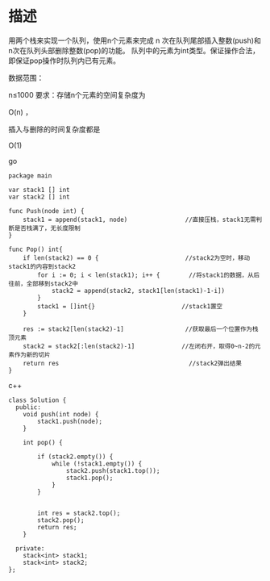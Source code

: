 # 描述
用两个栈来实现一个队列，使用n个元素来完成 n 次在队列尾部插入整数(push)和n次在队列头部删除整数(pop)的功能。 队列中的元素为int类型。保证操作合法，即保证pop操作时队列内已有元素。

数据范围： 

n≤1000
要求：存储n个元素的空间复杂度为 

O(n) ，

插入与删除的时间复杂度都是 

O(1)

go
```
package main
 
var stack1 [] int
var stack2 [] int
 
func Push(node int) {
    stack1 = append(stack1, node)                //直接压栈，stack1无需判断是否栈满了，无长度限制
}
 
func Pop() int{
    if len(stack2) == 0 {                        //stack2为空时，移动stack1的内容到stack2
        for i := 0; i < len(stack1); i++ {        //将stack1的数据，从后往前，全部移到stack2中
            stack2 = append(stack2, stack1[len(stack1)-1-i])
        }
        stack1 = []int{}                        //stack1置空
    }
 
    res := stack2[len(stack2)-1]                 //获取最后一个位置作为栈顶元素
    stack2 = stack2[:len(stack2)-1]             //左闭右开，取得0~n-2的元素作为新的切片
    return res                                    //stack2弹出结果
}
```

c++
```
class Solution {
  public:
    void push(int node) {
        stack1.push(node);
    }

    int pop() {

        if (stack2.empty()) {
            while (!stack1.empty()) {
                stack2.push(stack1.top());
                stack1.pop();
            }
        }


        int res = stack2.top();
        stack2.pop();
        return res;
    }

  private:
    stack<int> stack1;
    stack<int> stack2;
};
```